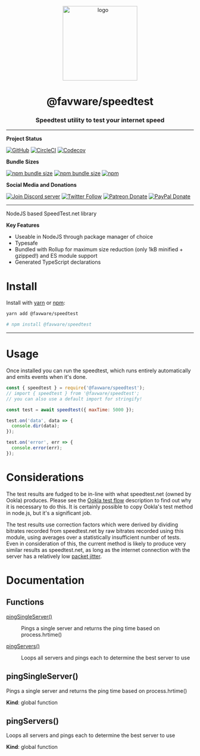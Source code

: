 <div align="center">
  <p>
  <a href="https://favware.tech/speedtest"><img src="https://storage.googleapis.com/data-sunlight-146313.appspot.com/website-project-icons/speedtest.png" height="200" alt="logo"/></a>
  </p>

  <p>
<h1> @favware/speedtest</h1>
<h3> Speedtest utility to test your internet speed</h3>
  </p>
</div>

---

**Project Status**

[![GitHub](https://img.shields.io/github/license/favware/node-packages?logo=github&style=flat-square)](https://github.com/favware/node-packages/blob/master/LICENSE.md)
[![CircleCI](https://img.shields.io/circleci/build/github/favware/node-packages?logo=circleci&style=flat-square)](https://circleci.com/gh/favware/node-packages/tree/master)
[![Codecov](https://img.shields.io/codecov/c/github/favware/node-packages?logo=codecov&style=flat-square)](https://codecov.io/gh/favware/node-packages)

**Bundle Sizes**

[![npm bundle size](https://img.shields.io/bundlephobia/min/@favware/speedtest?label=speedtest%20-%20minified&logo=webpack&style=flat-square)](https://bundlephobia.com/result?p=@favware/speedtest)
[![npm bundle size](https://img.shields.io/bundlephobia/minzip/@favware/speedtest?label=speedtest%20-%20minzipped&logo=webpack&style=flat-square)](https://bundlephobia.com/result?p=@favware/speedtest)
[![npm](https://img.shields.io/npm/v/@favware/speedtest?color=crimson&label=speedtest%20version&logo=npm&style=flat-square)](https://www.npmjs.com/package/@favware/speedtest)

**Social Media and Donations**

[![Join Discord server](https://img.shields.io/discord/512303595966824458?color=697EC4&label=Join%20Discord%20Server&logo=discord&logoColor=FDFEFE&style=flat-square)](https://favware.tech/redirect/server)
[![Twitter Follow](https://img.shields.io/twitter/follow/favna_?label=Follow%20@Favna_&logo=twitter&colorB=1DA1F2&style=flat-square)](https://twitter.com/Favna_/follow)
[![Patreon Donate](https://img.shields.io/badge/patreon-donate-brightgreen.svg?label=Donate%20with%20Patreon&logo=patreon&colorB=F96854&style=flat-square&link=https://www.patreon.com/bePatron?u=9336537)](https://www.patreon.com/bePatron?u=9336537)
[![PayPal Donate](https://img.shields.io/badge/paypal-donate-brightgreen.svg?label=Donate%20with%20Paypal&logo=paypal&colorB=00457C&style=flat-square&link=https://www.paypal.com/cgi-bin/webscr?cmd=_s-xclick&hosted_button_id=XMAYCF9SDHZ34)](https://www.patreon.com/bePatron?u=9336537)

---

NodeJS based SpeedTest.net library

**Key Features**
- Useable in NodeJS through package manager of choice
- Typesafe
- Bundled with Rollup for maximum size reduction (only 1kB minified + gzipped!) and ES module support
- Generated TypeScript declarations

# Install

Install with [yarn](https://yarnpkg.com) or [npm](https://www.npmjs.com/):

```sh
yarn add @favware/speedtest

# npm install @favware/speedtest
```

* * *

# Usage

Once installed you can run the speedtest, which runs entirely automatically and emits events when it's done.

```js
const { speedtest } = require('@favware/speedtest');
// import { speedtest } from '@favware/speedtest';
// you can also use a default import for stringify!

const test = await speedtest({ maxTime: 5000 });

test.on('data', data => {
  console.dir(data);
});

test.on('error', err => {
  console.error(err);
});
```

# Considerations

The test results are fudged to be in-line with what speedtest.net (owned by Ookla) produces. Please see the
[Ookla test flow](http://www.ookla.com/support/a21110547/what+is+the+test+flow+and) description to find out why it is
necessary to do this. It is certainly possible to copy Ookla's test method in node.js, but it's a significant job.

The test results use correction factors which were derived by dividing bitrates recorded from speedtest.net by raw bitrates recorded using this module, using averages over a statistically insufficient number of tests. Even in consideration of this, the current method is likely to produce very similar results as speedtest.net, as long as the internet connection with
the server has a relatively low [packet jitter](http://en.wikipedia.org/wiki/Jitter#Packet_jitter_in_computer_networks).

# Documentation

## Functions

<dl>
<dt><a href="#pingSingleServer">pingSingleServer()</a></dt>
<dd><p>Pings a single server and returns the ping time based on process.hrtime()</p>
</dd>
<dt><a href="#pingServers">pingServers()</a></dt>
<dd><p>Loops all servers and pings each to determine the best server to use</p>
</dd>
</dl>

<a name="pingSingleServer"></a>

## pingSingleServer()
Pings a single server and returns the ping time based on process.hrtime()

**Kind**: global function  
<a name="pingServers"></a>

## pingServers()
Loops all servers and pings each to determine the best server to use

**Kind**: global function  
